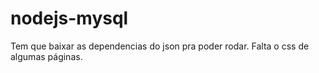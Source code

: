 # nodejs-mysql
Tem que baixar as dependencias do json pra poder rodar. Falta o css de algumas páginas.
